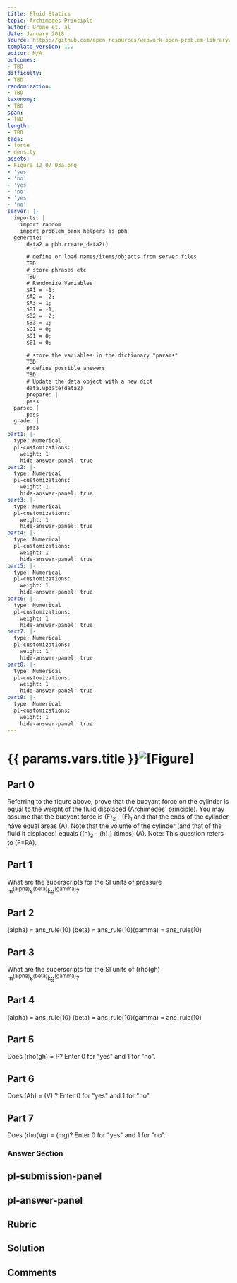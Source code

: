```yaml
---
title: Fluid Statics
topic: Archimedes Principle
author: Urone et. al
date: January 2018
source: https://github.com/open-resources/webwork-open-problem-library/tree/master/Contrib/BrockPhysics/College_Physics_Urone/11.Fluid_Statics/NU_U17-11-07-017.pg
template_version: 1.2
editor: N/A
outcomes:
- TBD
difficulty:
- TBD
randomization:
- TBD
taxonomy:
- TBD
span:
- TBD
length:
- TBD
tags:
- force
- density
assets:
- Figure_12_07_03a.png
- 'yes'
- 'no'
- 'yes'
- 'no'
- 'yes'
- 'no'
server: |-
  imports: |
    import random
    import problem_bank_helpers as pbh
  generate: |
      data2 = pbh.create_data2()

      # define or load names/items/objects from server files
      TBD
      # store phrases etc
      TBD
      # Randomize Variables
      $A1 = -1;
      $A2 = -2;
      $A3 = 1;
      $B1 = -1;
      $B2 = -2;
      $B3 = 1;
      $C1 = 0;
      $D1 = 0;
      $E1 = 0;

      # store the variables in the dictionary "params"
      TBD
      # define possible answers
      TBD
      # Update the data object with a new dict
      data.update(data2)
      prepare: |
      pass
  parse: |
      pass
  grade: |
      pass
part1: |-
  type: Numerical
  pl-customizations:
    weight: 1
    hide-answer-panel: true
part2: |-
  type: Numerical
  pl-customizations:
    weight: 1
    hide-answer-panel: true
part3: |-
  type: Numerical
  pl-customizations:
    weight: 1
    hide-answer-panel: true
part4: |-
  type: Numerical
  pl-customizations:
    weight: 1
    hide-answer-panel: true
part5: |-
  type: Numerical
  pl-customizations:
    weight: 1
    hide-answer-panel: true
part6: |-
  type: Numerical
  pl-customizations:
    weight: 1
    hide-answer-panel: true
part7: |-
  type: Numerical
  pl-customizations:
    weight: 1
    hide-answer-panel: true
part8: |-
  type: Numerical
  pl-customizations:
    weight: 1
    hide-answer-panel: true
part9: |-
  type: Numerical
  pl-customizations:
    weight: 1
    hide-answer-panel: true
---
```


# {{ params.vars.title }}![[Figure]](Figure_12_07_03a.png)

## Part 0 
Referring to the figure above, prove that the buoyant force on the cylinder is equal to the weight of the fluid displaced (Archimedes' principle). You may assume that the buoyant force is (F)<sub>2</sub> - (F)<sub>1</sub> and that the ends of the cylinder have equal areas (A). Note that the volume of the cylinder (and that of the fluid it displaces) equals ((h)<sub>2</sub> - (h)<sub>1</sub>) (times) (A). Note: This question refers to (F=PA). 
## Part 1 
What are the superscripts for the SI units of pressure m<sup>(alpha)</sup>s<sup>(beta)</sup>kg<sup>(gamma)</sup>? 
## Part 2 
(alpha) = ans_rule(10) (beta) = ans_rule(10)(gamma) = ans_rule(10) 
## Part 3 
What are the superscripts for the SI units of (rho(gh) m<sup>(alpha)</sup>s<sup>(beta)</sup>kg<sup>(gamma)</sup>? 
## Part 4 
(alpha) = ans_rule(10) (beta) = ans_rule(10)(gamma) = ans_rule(10) 
## Part 5 
Does (rho(gh) = P? Enter 0 for "yes" and 1 for "no". 
## Part 6 
Does (Ah) = (V) ? Enter 0 for "yes" and 1 for "no". 
## Part 7 
Does (rho(Vg) = (mg)? Enter 0 for "yes" and 1 for "no". 


### Answer Section 


## pl-submission-panel 


## pl-answer-panel 


## Rubric 


## Solution 


## Comments 


